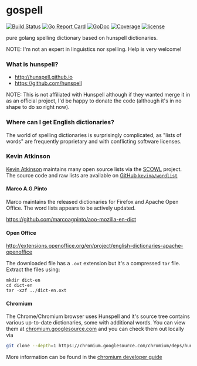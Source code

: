 # gospell
[![Build Status](https://travis-ci.org/client9/gospell.svg?branch=master)](https://travis-ci.org/client9/gospell) [![Go Report Card](http://goreportcard.com/badge/client9/gospell)](http://goreportcard.com/report/client9/gospell) [![GoDoc](https://godoc.org/github.com/client9/gospell?status.svg)](https://godoc.org/github.com/client9/gospell) [![Coverage](http://gocover.io/_badge/github.com/client9/gospell)](http://gocover.io/github.com/client9/gospell) [![license](https://img.shields.io/badge/license-MIT-blue.svg?style=flat)](https://raw.githubusercontent.com/client9/gospell/master/LICENSE)

pure golang spelling dictionary based on hunspell dictionaries.

NOTE: I'm not an expert in linguistics nor spelling.  Help is very
welcome!

### What is hunspell?

* http://hunspell.github.io
* https://github.com/hunspell

NOTE: This is not affiliated with Hunspell although if they wanted
merge it in as an official project, I'd be happy to donate the code
(although it's in no shape to do so right now).

### Where can I get English dictionaries?



The world of spelling dictionaries is surprisingly complicated, as
"lists of words" are frequently proprietary and with conflicting
software licenses.


### Kevin Atkinson

[Kevin Atkinson](http://www.kevina.org)
maintains many open source lists via
the [SCOWL](http://wordlist.aspell.net) project.  The source code and
raw lists are available on
[GitHub `kevina/wordlist`](https://github.com/kevina/wordlist)


#### Marco A.G.Pinto

Marco maintains the released dictionaries for Firefox and Apache Open
Office.  The word lists appears to be actively updated.

https://github.com/marcoagpinto/aoo-mozilla-en-dict

#### Open Office

http://extensions.openoffice.org/en/project/english-dictionaries-apache-openoffice

The downloaded file has a `.oxt` extension but it's a compressed `tar`
file.  Extract the files using:

```
mkdir dict-en
cd dict-en
tar -xzf ../dict-en.oxt
```

#### Chromium

The Chrome/Chromium browser uses Hunspell and it's source tree
contains various up-to-date dictionaries, some with additional words.  You can view them at
[chromium.googlesource.com](https://chromium.googlesource.com/chromium/deps/hunspell_dictionaries/+/master)
and you can check them out locally via

```bash
git clone --depth=1 https://chromium.googlesource.com/chromium/deps/hunspell_dictionaries
```

More information can be found in the [chromium developer guide](https://www.chromium.org/developers/how-tos/editing-the-spell-checking-dictionaries)

